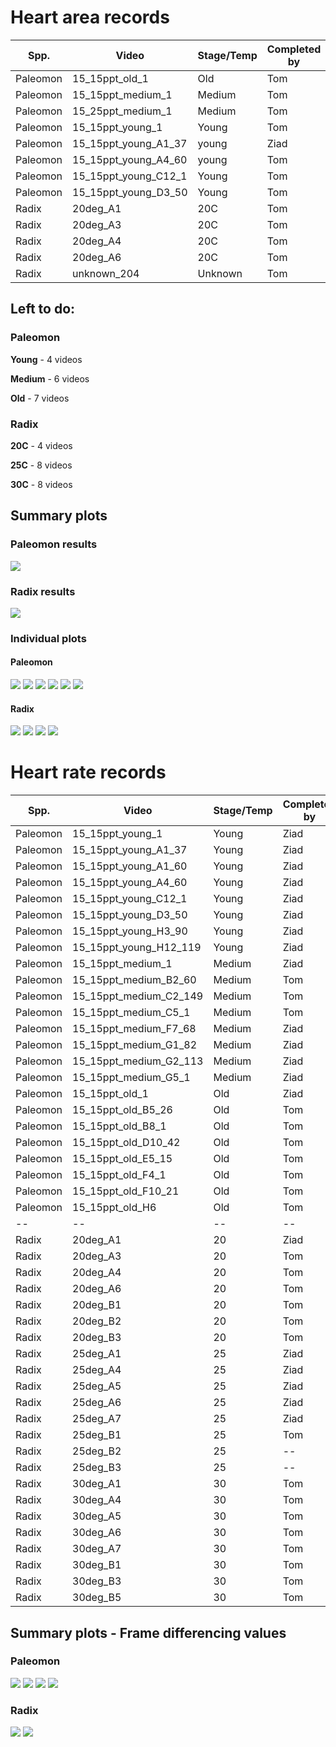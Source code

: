# Heart area records

Spp. | Video | Stage/Temp | Completed by | Compared?
--- | --- | --- | --- | ---
Paleomon | 15_15ppt_old_1 | Old | Tom | &#x2611;
Paleomon | 15_15ppt_medium_1 | Medium | Tom | &#x2611;
Paleomon | 15_25ppt_medium_1 | Medium | Tom | &#x2612;
Paleomon | 15_15ppt_young_1 | Young | Tom | &#x2611;
Paleomon | 15_15ppt_young_A1_37 | young | Ziad | &#x2611;
Paleomon | 15_15ppt_young_A4_60 | young | Tom | &#x2611;
Paleomon | 15_15ppt_young_C12_1 | Young | Tom | &#x2611;
Paleomon | 15_15ppt_young_D3_50 | Young | Tom | &#x2612;
Radix | 20deg_A1 | 20C | Tom | &#x2611;
Radix | 20deg_A3 | 20C | Tom | &#x2611;
Radix | 20deg_A4 | 20C | Tom | &#x2611;
Radix | 20deg_A6 | 20C | Tom | &#x2611;
Radix | unknown_204 | Unknown | Tom | &#x2612;

## Left to do:

### Paleomon

**Young** - 4 videos

**Medium** - 6 videos

**Old** - 7 videos

### Radix

**20C** - 4 videos

**25C** - 8 videos

**30C** - 8 videos

## Summary plots

### Paleomon results

<img src='https://github.com/zibbini/misc_embryoPhenomics/blob/master/python/stroke-volume/heartcv/validation/plots/paleomon_areas.png'>

### Radix results

<img src='https://github.com/zibbini/misc_embryoPhenomics/blob/master/python/stroke-volume/heartcv/validation/plots/radix_areas.png'>

### Individual plots

#### Paleomon

<img src='https://github.com/zibbini/misc_embryoPhenomics/blob/master/python/stroke-volume/heartcv/validation/plots/15_15ppt_young_1.png'>

<img src='https://github.com/zibbini/misc_embryoPhenomics/blob/master/python/stroke-volume/heartcv/validation/plots/15_15ppt_medium_1.png'>

<img src='https://github.com/zibbini/misc_embryoPhenomics/blob/master/python/stroke-volume/heartcv/validation/plots/15_15ppt_old_1.png'>

<img src='https://github.com/zibbini/misc_embryoPhenomics/blob/master/python/stroke-volume/heartcv/validation/plots/15_15ppt_young_A1_37.png'>

<img src='https://github.com/zibbini/misc_embryoPhenomics/blob/master/python/stroke-volume/heartcv/validation/plots/15_15ppt_young_A4_60.png'>

<img src='https://github.com/zibbini/misc_embryoPhenomics/blob/master/python/stroke-volume/heartcv/validation/plots/15_15ppt_young_C12_1.png'>

#### Radix

<img src='https://github.com/zibbini/misc_embryoPhenomics/blob/master/python/stroke-volume/heartcv/validation/plots/20deg_A1.png'>

<img src='https://github.com/zibbini/misc_embryoPhenomics/blob/master/python/stroke-volume/heartcv/validation/plots/20deg_A3.png'>

<img src='https://github.com/zibbini/misc_embryoPhenomics/blob/master/python/stroke-volume/heartcv/validation/plots/20deg_A4.png'>

<img src='https://github.com/zibbini/misc_embryoPhenomics/blob/master/python/stroke-volume/heartcv/validation/plots/20deg_A6.png'>

# Heart rate records

Spp. | Video | Stage/Temp | Completed by | Compared?
--- | --- | --- | --- | ---
Paleomon | 15_15ppt_young_1 | Young | Ziad | &#x2611;
Paleomon | 15_15ppt_young_A1_37 | Young | Ziad | &#x2611;
Paleomon | 15_15ppt_young_A1_60 | Young | Ziad | &#x2611;
Paleomon | 15_15ppt_young_A4_60 | Young | Ziad | &#x2611;
Paleomon | 15_15ppt_young_C12_1 | Young | Ziad | &#x2611;
Paleomon | 15_15ppt_young_D3_50 | Young | Ziad | &#x2611;
Paleomon | 15_15ppt_young_H3_90 | Young | Ziad | &#x2611;
Paleomon | 15_15ppt_young_H12_119 | Young | Ziad | &#x2611;
Paleomon | 15_15ppt_medium_1 | Medium | Ziad | &#x2611;
Paleomon | 15_15ppt_medium_B2_60 | Medium | Tom | &#x2611;
Paleomon | 15_15ppt_medium_C2_149 | Medium | Tom | &#x2611;
Paleomon | 15_15ppt_medium_C5_1 | Medium | Tom | &#x2611;
Paleomon | 15_15ppt_medium_F7_68 | Medium | Ziad | &#x2611;
Paleomon | 15_15ppt_medium_G1_82 | Medium | Ziad | &#x2611;
Paleomon | 15_15ppt_medium_G2_113 | Medium | Ziad | &#x2611;
Paleomon | 15_15ppt_medium_G5_1 | Medium | Ziad | &#x2611;
Paleomon | 15_15ppt_old_1 | Old | Ziad | &#x2611;
Paleomon | 15_15ppt_old_B5_26 | Old | Tom | &#x2611;
Paleomon | 15_15ppt_old_B8_1 | Old | Tom | &#x2611;
Paleomon | 15_15ppt_old_D10_42 | Old | Tom | &#x2611;
Paleomon | 15_15ppt_old_E5_15 | Old | Tom | &#x2611;
Paleomon | 15_15ppt_old_F4_1 | Old | Tom | &#x2611;
Paleomon | 15_15ppt_old_F10_21 | Old | Tom | &#x2611;
Paleomon | 15_15ppt_old_H6 | Old | Tom | &#x2611;
-- | -- | -- | -- | --
 Radix | 20deg_A1 | 20 | Ziad | &#x2611;
 Radix | 20deg_A3 | 20 | Tom | &#x2611;
 Radix | 20deg_A4 | 20 | Tom | &#x2611;
 Radix | 20deg_A6 | 20 | Tom | &#x2611;
 Radix | 20deg_B1 | 20 | Tom | &#x2611;
 Radix | 20deg_B2 | 20 | Tom | &#x2611;
 Radix | 20deg_B3 | 20 | Tom | &#x2611;
 Radix | 25deg_A1 | 25 | Ziad | &#x2611;
 Radix | 25deg_A4 | 25 | Ziad | &#x2611;
 Radix | 25deg_A5 | 25 | Ziad | &#x2611;
 Radix | 25deg_A6 | 25 | Ziad | &#x2612;
 Radix | 25deg_A7 | 25 | Ziad | &#x2611;
 Radix | 25deg_B1 | 25 | Tom | &#x2611;
 Radix | 25deg_B2 | 25 | -- | &#x2612;
 Radix | 25deg_B3 | 25 | -- | &#x2612;
 Radix | 30deg_A1 | 30 | Tom | &#x2612;
 Radix | 30deg_A4 | 30 | Tom | &#x2611;
 Radix | 30deg_A5 | 30 | Tom | &#x2611;
 Radix | 30deg_A6 | 30 | Tom | &#x2611;
 Radix | 30deg_A7 | 30 | Tom | &#x2611;
 Radix | 30deg_B1 | 30 | Tom | &#x2611;
 Radix | 30deg_B3 | 30 | Tom | &#x2611;
 Radix | 30deg_B5 | 30 | Tom | &#x2611;


## Summary plots - Frame differencing values

### Paleomon

<img src='https://github.com/EmbryoPhenomics/heartcv/blob/main/validation/plots/fd_hr.png'>

<img src='https://github.com/EmbryoPhenomics/heartcv/blob/main/validation/plots/fd_beat_stats.png'>

<img src='https://github.com/EmbryoPhenomics/heartcv/blob/main/validation/plots/fd_diastole_time_stats.png'>

<img src='https://github.com/EmbryoPhenomics/heartcv/blob/main/validation/plots/fd_systole_time_stats.png'>

### Radix

<img src='https://github.com/EmbryoPhenomics/heartcv/blob/main/validation/plots/radix_hr.png'>

<img src='https://github.com/EmbryoPhenomics/heartcv/blob/main/validation/plots/radix_beat_stats.png'>
